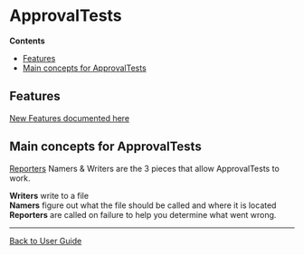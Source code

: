 <!--
GENERATED FILE - DO NOT EDIT
This file was generated by [MarkdownSnippets](https://github.com/SimonCropp/MarkdownSnippets).
Source File: /approvaltests/docs/mdsource/README.source.md
To change this file edit the source file and then run MarkdownSnippets.
-->
<a id="top"></a>

# ApprovalTests 



<!-- START doctoc generated TOC please keep comment here to allow auto update -->
<!-- DON'T EDIT THIS SECTION, INSTEAD RE-RUN doctoc TO UPDATE -->
**Contents**

- [Features](#features)
- [Main concepts for ApprovalTests](#main-concepts-for-approvaltests)

<!-- END doctoc generated TOC please keep comment here to allow auto update -->

## Features
[New Features documented here](Features.md#top)

## Main concepts for ApprovalTests  

[Reporters](Reporters.md#top) Namers & Writers are the 3 pieces that allow ApprovalTests to work. 
 
**Writers** write to a file  
**Namers** figure out what the file should be called and where it is located  
**Reporters** are called on failure to help you determine what went wrong.  

---

[Back to User Guide](README.md#top)
